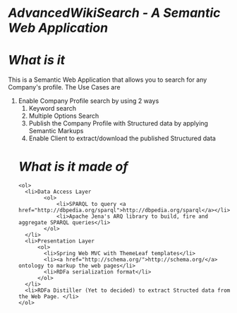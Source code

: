 # <b><em>AdvancedWikiSearch - A Semantic Web Application</em></b>

# <em>What is it</em>
This is a Semantic Web Application that allows you to search for any Company's profile. 
The Use Cases are
  <ol>
    <li>Enable Company Profile search by using 2 ways
        <ol>
          <li>Keyword search</li>
          <li>Multiple Options Search</li>
    </li>
    <li>Publish the Company Profile with Structured data by applying Semantic Markups</li>
    <li>Enable Client to extract/download the published Structured data</li>
  </ol>

# <em>What is it made of</em>
    <ol>
      <li>Data Access Layer
            <ol>
                <li>SPARQL to query <a href="http://dbpedia.org/sparql">http://dbpedia.org/sparql</a></li>
                <li>Apache Jena's ARQ library to build, fire and aggregate SPARQL queries</li>
            </ol>
      </li>
      <li>Presentation Layer
          <ol>
            <li>Spring Web MVC with ThemeLeaf templates</li>
            <li><a href="http://schema.org/">http://schema.org/</a> ontology to markup the web pages</li>
            <li>RDFa serialization format</li>
          </ol>
      </li>
      <li>RDFa Distiller (Yet to decided) to extract Structed data from the Web Page. </li>
    </ol>

  
      
  
